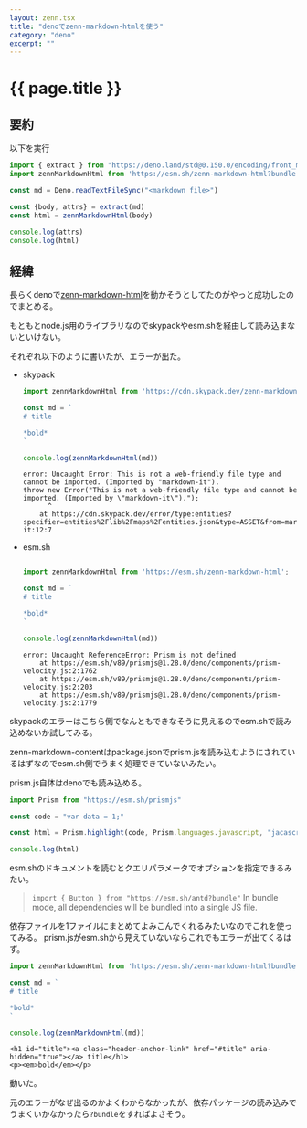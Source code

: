 ```yaml
---
layout: zenn.tsx
title: "denoでzenn-markdown-htmlを使う"
category: "deno"
excerpt: ""
---
```


# {{ page.title }}

## 要約

以下を実行


```typescript
import { extract } from "https://deno.land/std@0.150.0/encoding/front_matter.ts";
import zennMarkdownHtml from 'https://esm.sh/zenn-markdown-html?bundle';

const md = Deno.readTextFileSync("<markdown file>")

const {body, attrs} = extract(md)
const html = zennMarkdownHtml(body)

console.log(attrs)
console.log(html)
```


## 経緯

長らくdenoで[zenn-markdown-html](https://github.com/zenn-dev/zenn-editor/tree/canary/packages/zenn-markdown-html)を動かそうとしてたのがやっと成功したのでまとめる。


もともとnode.js用のライブラリなのでskypackやesm.shを経由して読み込まないといけない。

それぞれ以下のように書いたが、エラーが出た。

- skypack
    ```typescript
    import zennMarkdownHtml from 'https://cdn.skypack.dev/zenn-markdown-html';

    const md = `
    # title

    *bold*
    `

    console.log(zennMarkdownHtml(md))
    ```

    ```console
    error: Uncaught Error: This is not a web-friendly file type and cannot be imported. (Imported by "markdown-it").
    throw new Error("This is not a web-friendly file type and cannot be imported. (Imported by \"markdown-it\").");
          ^
        at https://cdn.skypack.dev/error/type:entities?specifier=entities%2Flib%2Fmaps%2Fentities.json&type=ASSET&from=markdown-it:12:7
    ```
- esm.sh
    ```typescript 

    import zennMarkdownHtml from 'https://esm.sh/zenn-markdown-html';

    const md = `
    # title

    *bold*
    `

    console.log(zennMarkdownHtml(md))
    ```

    ```console
    error: Uncaught ReferenceError: Prism is not defined
        at https://esm.sh/v89/prismjs@1.28.0/deno/components/prism-velocity.js:2:1762
        at https://esm.sh/v89/prismjs@1.28.0/deno/components/prism-velocity.js:2:203
        at https://esm.sh/v89/prismjs@1.28.0/deno/components/prism-velocity.js:2:1779
    ```


skypackのエラーはこちら側でなんともできなそうに見えるのでesm.shで読み込めないか試してみる。

zenn-markdown-contentはpackage.jsonでprism.jsを読み込むようにされているはずなのでesm.sh側でうまく処理できていないみたい。

prism.js自体はdenoでも読み込める。

```typescript
import Prism from "https://esm.sh/prismjs"

const code = "var data = 1;"

const html = Prism.highlight(code, Prism.languages.javascript, "jacascript")

console.log(html)
```


esm.shのドキュメントを読むとクエリパラメータでオプションを指定できるみたい。


> `import { Button } from "https://esm.sh/antd?bundle"`
> In bundle mode, all dependencies will be bundled into a single JS file.

依存ファイルを1ファイルにまとめてよみこんでくれるみたいなのでこれを使ってみる。
prism.jsがesm.shから見えていないならこれでもエラーが出てくるはず。


```typescript
import zennMarkdownHtml from 'https://esm.sh/zenn-markdown-html?bundle';

const md = `
# title

*bold*
`

console.log(zennMarkdownHtml(md))
```

```console
<h1 id="title"><a class="header-anchor-link" href="#title" aria-hidden="true"></a> title</h1>
<p><em>bold</em></p>
```

動いた。


元のエラーがなぜ出るのかよくわからなかったが、依存パッケージの読み込みでうまくいかなかったら`?bundle`をすればよさそう。

